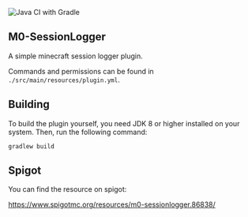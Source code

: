 ![Java CI with Gradle](https://github.com/M0diis/M0-CraftBlocker/workflows/Java%20CI%20with%20Gradle/badge.svg)

## M0-SessionLogger
A simple minecraft session logger plugin.

Commands and permissions can be found in `./src/main/resources/plugin.yml`.

## Building
To build the plugin yourself, you need JDK 8 or higher installed on your system. Then, run the following command:

```
gradlew build
```

## Spigot

You can find the resource on spigot:

https://www.spigotmc.org/resources/m0-sessionlogger.86838/
